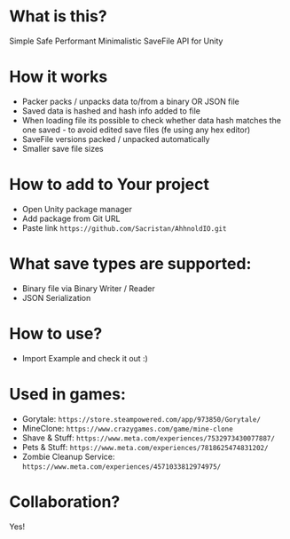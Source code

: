 # What is this?
Simple Safe Performant Minimalistic SaveFile API for Unity

# How it works
* Packer packs / unpacks data to/from a binary OR JSON file
* Saved data is hashed and hash info added to file
* When loading file its possible to check whether data hash matches the one saved - to avoid edited save files (fe using any hex editor)
* SaveFile versions packed / unpacked automatically
* Smaller save file sizes

# How to add to Your project
* Open Unity package manager
* Add package from Git URL
* Paste link `https://github.com/Sacristan/AhhnoldIO.git`

# What save types are supported:
* Binary file via Binary Writer / Reader
* JSON Serialization

# How to use?
* Import Example and check it out :)

# Used in games:
* Gorytale: `https://store.steampowered.com/app/973850/Gorytale/`
* MineClone: `https://www.crazygames.com/game/mine-clone`
* Shave & Stuff: `https://www.meta.com/experiences/7532973430077887/`
* Pets & Stuff: `https://www.meta.com/experiences/7818625474831202/`
* Zombie Cleanup Service: `https://www.meta.com/experiences/4571033812974975/`

# Collaboration?
Yes!
